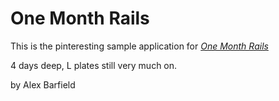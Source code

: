 # One Month Rails

This is the pinteresting sample application for
[*One Month Rails*](http://onemonthrails.com)

4 days deep, L plates still very much on.

by Alex Barfield